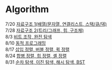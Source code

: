 # Algorithm
7/20  [자료구조 1(배열/문자열, 연결리스트, 스택/큐/덱)](https://github.com/presentnine/Algorithm/blob/master/Data_Structure1/README.md)  
7/28  [자료구조 2(트리/그래프, 힙, 구조체)](https://github.com/presentnine/Algorithm/blob/master/Data_structure2/README.md)  
8/3   [비트 조작, 완전 탐색](https://github.com/presentnine/Algorithm/blob/master/Algorithm1/README.md)  
8/10  [동적 프로그래밍](https://github.com/presentnine/Algorithm/blob/master/Algorithm2/README.md)  
8/17  [삽입 정렬, 버블 정렬, 퀵 정렬](https://github.com/presentnine/Algorithm/blob/master/Algorithm3/README.md)  
8/24  [합병 정렬, 힙 정렬, 셸 정렬](https://github.com/presentnine/Algorithm/blob/master/Algorithm4/README.md)  
8/31  [순차 탐색, 이진 탐색, 해시 탐색, BST]()  
